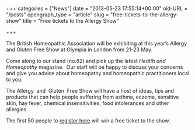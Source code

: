 +++
categories = ["News"]
date = "2013-05-23 17:55:14+00:00"
old-URL = "/posts"
opengraph_type = "article"
slug = "free-tickets-to-the-allergy-show"
title = "Free tickets to the Allergy Show"

+++

The British Homeopathic Association will be exhibiting at this year’s Allergy and Gluten Free Show at Olympia in London from 21-23 May.

Come along to our stand (no.82) and pick up the latest _Health and Homeopathy_ magazine.  Our staff will be happy to discuss your concerns and give you advice about homeopathy and homeopathic practitioners local to you.

The Allergy  and  Gluten  Free Show will have a host of ideas, tips and products that can help people suffering from asthma, eczema, sensitive skin, hay fever, chemical insensitivities, food intolerances and other allergies.

The first 50 people to [register here](http://www.allergyshow.co.uk/go/homeopathy) will win a free ticket to the show.
